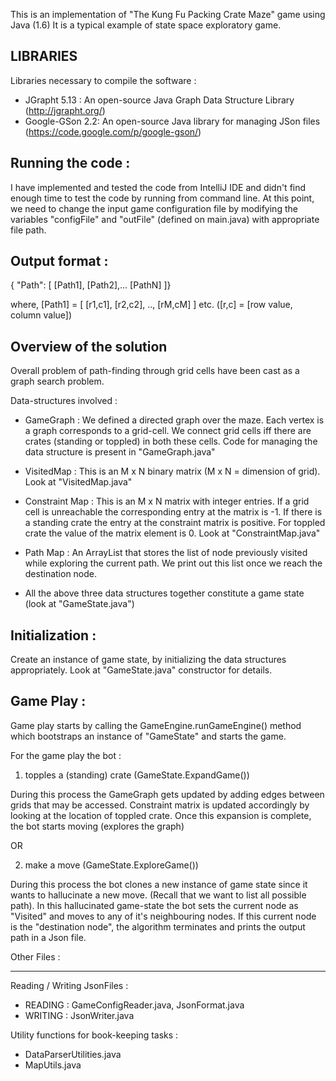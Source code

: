 
This is an implementation of "The Kung Fu Packing Crate Maze" game using Java (1.6)
It is a typical example of state space exploratory game.


LIBRARIES
---------

Libraries necessary to compile the software :

- JGrapht 5.13 : An open-source Java Graph Data Structure Library (http://jgrapht.org/)
- Google-GSon 2.2: An open-source Java library for managing JSon files (https://code.google.com/p/google-gson/)

Running the code :
-----------------

I have implemented and tested the code from IntelliJ IDE and didn't find enough time to test the code by running from command line.
At this point, we need to change the input game configuration file by modifying the variables "configFile" and "outFile" (defined on main.java) with appropriate file path.

Output format :
--------------

{ "Path": [ [Path1], [Path2],... [PathN] ]}

where, [Path1] = [ [r1,c1], [r2,c2], .., [rM,cM] ] etc.  ([r,c] = [row value, column value])



Overview of the solution
------------------------

Overall problem of path-finding through grid cells have been cast as a graph search problem.

Data-structures involved :

- GameGraph : We defined a directed graph over the maze. Each vertex is a graph corresponds to a grid-cell. We connect grid cells iff
there are crates (standing or toppled) in both these cells. Code for managing the data structure is present in
"GameGraph.java"

- VisitedMap : This is an M x N binary matrix (M x N = dimension of grid). Look at "VisitedMap.java"

- Constraint Map : This is an M x N matrix with integer entries. If a grid cell is unreachable the corresponding
entry at the matrix is -1. If there is a standing crate the entry at the constraint matrix is positive. For toppled crate
the value of the matrix element is 0. Look at "ConstraintMap.java"

- Path Map : An ArrayList that stores the list of node previously visited while exploring the current path. We print out this
list once we reach the destination node.


- All the above three data structures together constitute a game state (look at "GameState.java")

Initialization :
----------------

Create an instance of game state, by initializing the data structures appropriately. Look at "GameState.java" constructor
for details.

Game Play :
-----------

Game play starts by calling the GameEngine.runGameEngine() method which bootstraps an instance of "GameState" and starts the
game.

For the game play the bot :

1) topples a (standing) crate (GameState.ExpandGame())

During this process the GameGraph gets updated by adding edges between grids that may be accessed. Constraint matrix is updated
accordingly by looking at the location of toppled crate. Once this expansion is complete, the bot starts moving (explores
the graph)

OR

2) make a move (GameState.ExploreGame())

During this process the bot clones a new instance of game state since it wants to hallucinate a new move. (Recall that we
want to list all possible path). In this hallucinated game-state the bot sets the current node as "Visited" and moves to
any of it's neighbouring nodes. If this current node is the "destination node", the algorithm terminates and prints the output path
in a Json file.

Other Files :
___________

Reading / Writing JsonFiles :

 - READING : GameConfigReader.java, JsonFormat.java
 - WRITING : JsonWriter.java

Utility functions for book-keeping tasks :

- DataParserUtilities.java
- MapUtils.java






















